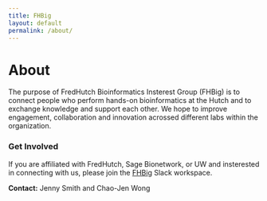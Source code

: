 ```yaml
---
title: FHBig
layout: default
permalink: /about/
---
```


# About
The purpose of FredHutch Bioinformatics Insterest Group (FHBig) is to
connect people who perform hands-on bioinformatics at the Hutch and
to exchange knowledge and support each other. We hope to improve
engagement, collaboration and innovation acrossed different labs
within the organization.  

### Get Involved
If you are affiliated with FredHutch, Sage Bionetwork, or UW and
insterested in connecting with us, please join the
[FHBig](https://fhbig.slack.com) Slack workspace. 

__Contact:__ Jenny Smith and Chao-Jen Wong 

